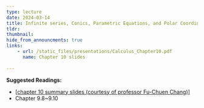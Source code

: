 ```yaml
---
type: lecture
date: 2024-03-14
title: Infinite series, Conics, Parametric Equations, and Polar Coordinates
tldr: 
thumbnail: 
hide_from_announcments: true
links: 
    - url: /static_files/presentations/Calculus_Chapter10.pdf
      name: Chapter 10 slides
      
---
```

**Suggested Readings:**
- [[chapter 10 summary slides (courtesy of professor Fu-Chuen Chang)]](/nsysu-calculus2/static_files/presentations/Chap10_Summary.pdf)
- Chapter 9.8~9.10
